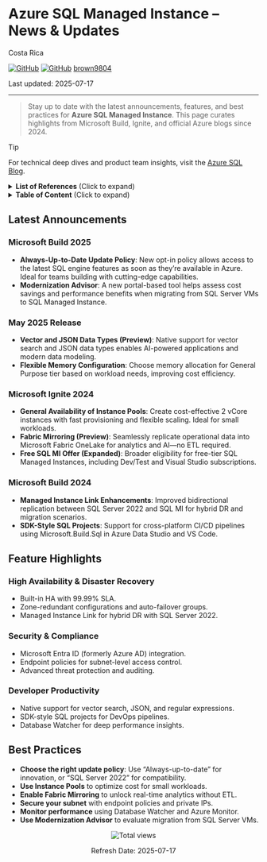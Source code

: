 # Azure SQL Managed Instance – News & Updates

Costa Rica

[![GitHub](https://badgen.net/badge/icon/github?icon=github&label)](https://github.com)
[![GitHub](https://img.shields.io/badge/--181717?logo=github&logoColor=ffffff)](https://github.com/)
[brown9804](https://github.com/brown9804)

Last updated: 2025-07-17

----------

> Stay up to date with the latest announcements, features, and best practices for **Azure SQL Managed Instance**. This page curates highlights from Microsoft Build, Ignite, and official Azure blogs since 2024.

> [!TIP]  
> For technical deep dives and product team insights, visit the [Azure SQL Blog](https://techcommunity.microsoft.com/t5/azure-sql-blog/bg-p/AzureSQLBlog).

<details>
<summary><b>List of References</b> (Click to expand)</summary>

- [What’s New in Azure SQL Managed Instance](https://learn.microsoft.com/azure/azure-sql/managed-instance/doc-changes-updates-release-notes-whats-new)
- [Azure SQL Managed Instance Updates – Ignite 2024](https://techcommunity.microsoft.com/blog/azuresqlblog/azure-sql-managed-instance-updates-%E2%80%93-msignite-2024/4305772)
- [Azure SQL Documentation](https://learn.microsoft.com/azure/azure-sql/)
- [Azure Updates – SQL](https://azure.microsoft.com/updates/?product=sql-managed-instance)

</details>

<details>
<summary><b>Table of Content</b> (Click to expand)</summary>

- [Latest Announcements](#latest-announcements)
  - [Microsoft Build 2025](#microsoft-build-2025)
  - [May 2025 Release](#may-2025-release)
  - [Microsoft Ignite 2024](#microsoft-ignite-2024)
  - [Microsoft Build 2024](#microsoft-build-2024)
- [Feature Highlights](#feature-highlights)
  - [High Availability & Disaster Recovery](#high-availability--disaster-recovery)
  - [Security & Compliance](#security--compliance)
  - [Developer Productivity](#developer-productivity)
- [Best Practices](#best-practices)

</details>

## Latest Announcements

### Microsoft Build 2025

- **Always-Up-to-Date Update Policy**: New opt-in policy allows access to the latest SQL engine features as soon as they’re available in Azure. Ideal for teams building with cutting-edge capabilities.  
- **Modernization Advisor**: A new portal-based tool helps assess cost savings and performance benefits when migrating from SQL Server VMs to SQL Managed Instance.

### May 2025 Release

- **Vector and JSON Data Types (Preview)**: Native support for vector search and JSON data types enables AI-powered applications and modern data modeling.  
- **Flexible Memory Configuration**: Choose memory allocation for General Purpose tier based on workload needs, improving cost efficiency.

### Microsoft Ignite 2024

- **General Availability of Instance Pools**: Create cost-effective 2 vCore instances with fast provisioning and flexible scaling. Ideal for small workloads.  
- **Fabric Mirroring (Preview)**: Seamlessly replicate operational data into Microsoft Fabric OneLake for analytics and AI—no ETL required.  
- **Free SQL MI Offer (Expanded)**: Broader eligibility for free-tier SQL Managed Instances, including Dev/Test and Visual Studio subscriptions.

### Microsoft Build 2024

- **Managed Instance Link Enhancements**: Improved bidirectional replication between SQL Server 2022 and SQL MI for hybrid DR and migration scenarios.  
- **SDK-Style SQL Projects**: Support for cross-platform CI/CD pipelines using Microsoft.Build.Sql in Azure Data Studio and VS Code.

## Feature Highlights

### High Availability & Disaster Recovery

- Built-in HA with 99.99% SLA.  
- Zone-redundant configurations and auto-failover groups.  
- Managed Instance Link for hybrid DR with SQL Server 2022.

### Security & Compliance

- Microsoft Entra ID (formerly Azure AD) integration.  
- Endpoint policies for subnet-level access control.  
- Advanced threat protection and auditing.

### Developer Productivity

- Native support for vector search, JSON, and regular expressions.  
- SDK-style SQL projects for DevOps pipelines.  
- Database Watcher for deep performance insights.

## Best Practices

- **Choose the right update policy**: Use “Always-up-to-date” for innovation, or “SQL Server 2022” for compatibility.  
- **Use Instance Pools** to optimize cost for small workloads.  
- **Enable Fabric Mirroring** to unlock real-time analytics without ETL.  
- **Secure your subnet** with endpoint policies and private IPs.  
- **Monitor performance** using Database Watcher and Azure Monitor.  
- **Use Modernization Advisor** to evaluate migration from SQL Server VMs.

<!-- START BADGE -->
<div align="center">
  <img src="https://img.shields.io/badge/Total%20views-2-limegreen" alt="Total views">
  <p>Refresh Date: 2025-07-17</p>
</div>
<!-- END BADGE -->
